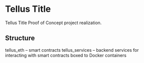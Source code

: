 # Tellus Title
Tellus Title Proof of Concept project realization.

## Structure
tellus_eth – smart contracts
tellus_services – backend services for interacting with smart contracts boxed to Docker containers